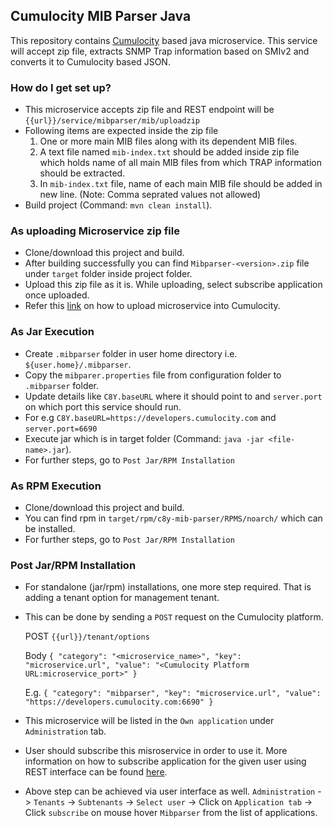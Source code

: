 ## Cumulocity MIB Parser Java ##


This repository contains [Cumulocity][1] based java microservice. This service will accept zip file, extracts SNMP Trap information based on SMIv2 and converts it to Cumulocity based JSON.

### How do I get set up? ###

* This microservice accepts zip file and REST endpoint will be `{{url}}/service/mibparser/mib/uploadzip`
* Following items are expected inside the zip file
	1. One or more main MIB files along with its dependent MIB files.
	2. A text file named `mib-index.txt` should be added inside zip file which holds name of all main MIB files from which TRAP information should be extracted.
	3. In `mib-index.txt` file, name of each main MIB file should be added in new line. 
	    (Note: Comma seprated values not allowed)
* Build project (Command: `mvn clean install`).

### As uploading Microservice zip file
* Clone/download this project and build.
* After building successfully you can find `Mibparser-<version>.zip` file under `target` folder inside project folder.
* Upload this zip file as it is. While uploading, select subscribe application once uploaded.
* Refer this [link][2] on how to upload microservice into Cumulocity.

### As Jar Execution
* Create `.mibparser` folder in user home directory i.e. `${user.home}/.mibparser`.
* Copy the `mibparer.properties` file from configuration folder to `.mibparser` folder.
* Update details like `C8Y.baseURL` where it should point to and `server.port` on which port this service should run. 
* For e.g `C8Y.baseURL=https://developers.cumulocity.com` and `server.port=6690`
* Execute jar which is in target folder (Command: `java -jar <file-name>.jar`).
* For further steps, go to `Post Jar/RPM Installation`

### As RPM Execution
* Clone/download this project and build.
* You can find rpm in `target/rpm/c8y-mib-parser/RPMS/noarch/` which can be installed.
* For further steps, go to `Post Jar/RPM Installation`

### Post Jar/RPM Installation
* For standalone (jar/rpm) installations, one more step required. That is adding a tenant option for management tenant.
* This can be done by sending a `POST` request on the Cumulocity platform.
  
  POST `{{url}}/tenant/options`
  
  Body
  `{
      "category": "<microservice_name>",
      "key": "microservice.url",
      "value": "<Cumulocity Platform URL:microservice_port>"
  }`
  
  E.g.
  `{
       "category": "mibparser",
       "key": "microservice.url",
       "value": "https://developers.cumulocity.com:6690"
   }`
* This microservice will be listed in the `Own application` under `Administration` tab.
* User should subscribe this misroservice in order to use it. More information on how to subscribe application for the given user using REST interface can be found [here][3].
* Above step can be achieved via user interface as well. `Administration` -> `Tenants` -> `Subtenants` -> `Select user` -> Click on `Application tab` -> Click `subscribe` on mouse hover `Mibparser` from the list of applications.

[1]: http://www.cumulocity.com
[2]: https://cumulocity.com/guides/users-guide/administration/#managing-applications
[3]: https://cumulocity.com/guides/microservice-sdk/rest/